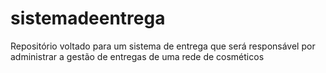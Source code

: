 # sistemadeentrega
Repositório voltado para um sistema de entrega que será responsável por administrar a gestão de entregas de uma rede de cosméticos
